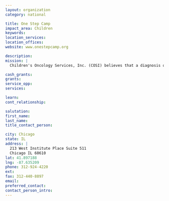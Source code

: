```yaml
---
layout: organization
category: national

title: One Step Camp
impact_area: Children
keywords: 
location_services: 
location_offices: 
website: www.onestepcamp.org

description: 
mission: |
  Children's Oncology Services, Inc. (COSI) believes that a diagnosis of cancer should not prevent a child from experiencing the simple joys of childhood.

cash_grants: 
grants: 
service_opp: 
services: 

learn: 
cont_relationship: 

salutation: 
first_name: 
last_name: 
title_contact_person: 

city: Chicago
state: IL
address: |
  213 West Institute Place Suite 511  
  Chicago IL 60610
lat: 41.897188
lng: -87.635209
phone: 312-924-4220
ext: 
fax: 312-440-8897
email: 
preferred_contact: 
contact_person_intro: 
---
```

